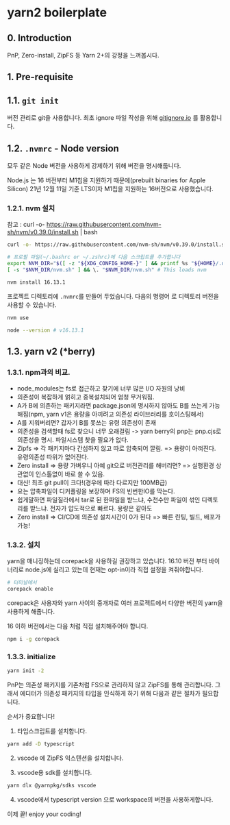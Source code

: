 # yarn2 boilerplate

## 0. Introduction

PnP, Zero-install, ZipFS 등 Yarn 2+의 강정을 느껴봅시다.

## 1. Pre-requisite

## 1.1. `git init`

버전 관리로 git을 사용합니다. 최초 ignore 파일 작성을 위해 [gitignore.io](https://www.toptal.com/developers/gitignore) 를 활용합니다.

## 1.2. `.nvmrc` - Node version

모두 같은 Node 버전을 사용하게 강제하기 위해 버전을 명시해둡니다.

Node.js 는 16 버전부터 M1칩을 지원하기 때문에(prebuilt binaries for Apple Silicon) 21년 12월 11일 기준 LTS이자 M1칩을 지원하는 16버전으로 사용했습니다.

### 1.2.1. nvm 설치

참고 : curl -o- https://raw.githubusercontent.com/nvm-sh/nvm/v0.39.0/install.sh | bash

```sh
curl -o- https://raw.githubusercontent.com/nvm-sh/nvm/v0.39.0/install.sh | bash
```

```sh
# 프로필 파일(~/.bashrc or ~/.zshrc)에 다음 스크립트를 추가합니다
export NVM_DIR="$([ -z "${XDG_CONFIG_HOME-}" ] && printf %s "${HOME}/.nvm" || printf %s "${XDG_CONFIG_HOME}/nvm")"
[ -s "$NVM_DIR/nvm.sh" ] && \. "$NVM_DIR/nvm.sh" # This loads nvm
```

```sh
nvm install 16.13.1
```

프로젝트 디렉토리에 `.nvmrc`를 만들어 두었습니다.
다음의 명령어 로 디렉토리 버전을 사용할 수 있습니다.

```sh
nvm use
```

```sh
node --version # v16.13.1
```

## 1.3. yarn v2 (\*berry)

### 1.3.1. npm과의 비교.

- node_modules는 fs로 접근하고 찾기에 너무 많은 I/O 자원의 낭비
- 의존성이 복잡하게 얽히고 중복설치되어 엄청 무거워짐.
- A가 B에 의존하는 패키지라면 package.json에 명시하지 않아도 B를 쓰는게 가능해짐(npm, yarn v1은 용량을 아끼려고 의존성 라이브러리를 호이스팅해서)
- A를 지워버리면? 갑자기 B를 못쓰는 유령 의존성이 존재
- 의존성을 검색할때 fs로 찾으니 너무 오래걸림 -> yarn berry의 pnp는 pnp.cjs로 의존성을 명시. 파일시스템 찾을 필요가 없다.
- Zipfs => 각 패키지마다 간섭하지 않고 따로 압축되어 깔림. => 용량이 아껴진다. 유령의존성 따위가 없어진다.
- Zero install => 용량 가벼우니 아예 git으로 버전관리를 해버리면? => 실행환경 상관없이 인스톨없이 바로 쓸 수 있음.
- 대신! 최초 git pull이 크다!(경우에 따라 다르지만 100MB급)
- 요는 압축파일이 디커플링을 보장하며 FS의 빈번한IO를 막는다.
- 쉽게말하면 파일질라에서 tar로 된 한파일을 받느냐, 수천수만 파일이 섞인 디렉토리를 받느냐. 전자가 압도적으로 빠르다. 용량은 같아도
- Zero install => CI/CD에 의존성 설치시간이 0가 된다 => 빠른 린팅, 빌드, 배포가 가능!

### 1.3.2. 설치

yarn을 매니징하는데 corepack을 사용하길 권장하고 있습니다. 16.10 버전 부터 바이너리로 node.js에 실리고 있는데 현재는 opt-in이라 직접 설정을 켜줘야합니다.

```sh
# 터미널에서
corepack enable
```

corepack은 사용자와 yarn 사이의 중개자로 여러 프로젝트에서 다양한 버전의 yarn을 사용하게 해줍니다.

16 이하 버전에서는 다음 처럼 직접 설치해주어야 합니다.

```sh
npm i -g corepack
```

### 1.3.3. initialize

```sh
yarn init -2
```

PnP는 의존성 패키지를 기존처럼 FS으로 관리하지 않고 ZipFS를 통해 관리합니다.
그래서 에디터가 의존성 패키지의 타입을 인식하게 하기 위해 다음과 같은 절차가 필요합니다.

순서가 중요합니다!

1. 타입스크립트를 설치합니다.

```sh
yarn add -D typescript
```

2. vscode 에 ZipFS 익스텐션을 설치합니다.

3. vscode용 sdk를 설치합니다.

```sh
yarn dlx @yarnpkg/sdks vscode
```

4. vscode에서 typescript version 으로 workspace의 버전을 사용하게합니다.

이제 끝! enjoy your coding!
